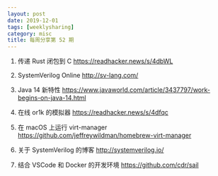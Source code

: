 ```yaml
---
layout: post
date: 2019-12-01
tags: [weeklysharing]
category: misc
title: 每周分享第 52 期
---
```


1. 传递 Rust 闭包到 C https://readhacker.news/s/4dbWL

2. SystemVerilog Online http://sv-lang.com/

3. Java 14 新特性 https://www.javaworld.com/article/3437797/work-begins-on-java-14.html

4. 在线 or1k 的模拟器 https://readhacker.news/s/4dfqc

5. 在 macOS 上运行 virt-manager https://github.com/jeffreywildman/homebrew-virt-manager

6. 关于 SystemVerilog 的博客 http://systemverilog.io/

7. 结合 VSCode 和 Docker 的开发环境 https://github.com/cdr/sail

   
